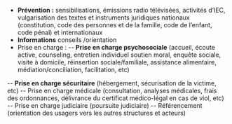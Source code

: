 - **Prévention :** sensibilisations, émissions radio télévisées, activités d’IEC, vulgarisation des textes et instruments juridiques nationaux (constitution, code des personnes et de la famille, code de l’enfant, code pénal) et internationaux 
- **Informations** conseils /orientation
- Prise en charge :
-- **Prise en charge psychosociale**
(accueil, écoute active, counseling, entretien individuel soutien moral, enquête sociale, visite à domicile, réinsertion sociale/familiale, assistance alimentaire, médiation/conciliation, facilitation, etc)
 
-- **Prise en charge sécuritaire** (hébergement, sécurisation de la victime, etc)
-- Prise en charge médicale (consultation, analyses médicales, frais des ordonnances, délivrance du certificat médico-légal en cas de viol, etc)
-- Prise en charge judiciaire (poursuite judiciaire)
-- Référencement (orientation des usagers vers les autres structures et acteurs)